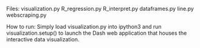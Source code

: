 Files:
    visualization.py
    R_regression.py
    R_interpret.py
    dataframes.py
    line.py
    webscraping.py
    
How to run:
    Simply load visualization.py into ipython3 and run visualization.setup() to launch the Dash web application that houses the interactive data visualization. 